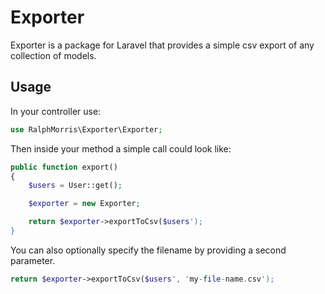 # Exporter

Exporter is a package for Laravel that provides a simple csv export of any collection of models.

## Usage

In your controller use:

```php
use RalphMorris\Exporter\Exporter;
```

Then inside your method a simple call could look like:

```php
public function export()
{
    $users = User::get();

    $exporter = new Exporter;

    return $exporter->exportToCsv($users');
}
```

You can also optionally specify the filename by providing a second parameter.

```php
return $exporter->exportToCsv($users', 'my-file-name.csv');
```
